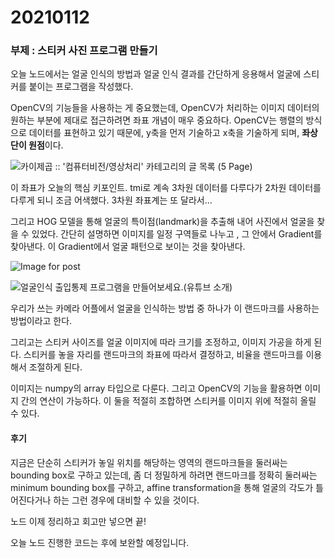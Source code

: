 # 20210112

### 부제 : 스티커 사진 프로그램 만들기

오늘 노드에서는 얼굴 인식의 방법과 얼굴 인식 결과를 간단하게 응용해서 얼굴에 스티커를 붙이는 프로그램을 작성했다. 

OpenCV의 기능들을 사용하는 게 중요했는데, OpenCV가 처리하는 이미지 데이터의 원하는 부분에 제대로 접근하려면 좌표 개념이 매우 중요하다. OpenCV는 행렬의 방식으로 데이터를 표현하고 있기 때문에, y축을 먼저 기술하고 x축을 기술하게 되며, **좌상단이 원점**이다. 

![카이제곱 :: '컴퓨터비전/영상처리' 카테고리의 글 목록 (5 Page)](https://t1.daumcdn.net/cfile/tistory/2610B8475436287821)

이 좌표가 오늘의 핵심 키포인트. tmi로 계속 3차원 데이터를 다루다가 2차원 데이터를 다루게 되니 조금 어색했다. 3차원 좌표계는 또 달라서...

그리고 HOG 모델을 통해 얼굴의 특이점(landmark)을 추출해 내어 사진에서 얼굴을 찾을 수 있었다. 간단히 설명하면 이미지를 일정 구역들로 나누고 , 그 안에서 Gradient를 찾아낸다. 이 Gradient에서 얼굴 패턴으로 보이는 것을 찾아낸다. 

![Image for post](https://miro.medium.com/max/800/1*HtgQZ4guaIo8wflbsR1MLw.png)

![얼굴인식 출입통제 프로그램을 만들어보세요.(유튜브 소개)](https://blog.kakaocdn.net/dn/c8fGmV/btqGQcZBwNz/JzcH66lqvnxL7WDd3xo7EK/img.png)

우리가 쓰는 카메라 어플에서 얼굴을 인식하는 방법 중 하나가 이 랜드마크를 사용하는 방법이라고 한다. 

그리고는 스티커 사이즈를 얼굴 이미지에 따라 크기를 조정하고, 이미지 가공을 하게 된다. 스티커를 놓을 자리를 랜드마크의 좌표에 따라서 결정하고, 비율을 랜드마크를 이용해서 조절하게 된다. 

이미지는 numpy의 array 타입으로 다룬다. 그리고 OpenCV의 기능을 활용하면 이미지 간의 연산이 가능하다. 이 둘을 적절히 조합하면 스티커를 이미지 위에 적절히 올릴 수 있다. 

#### 후기 

지금은 단순히 스티커가 놓일 위치를 해당하는 영역의 랜드마크들을 둘러싸는 bounding box로 구하고 있는데, 좀 더 정밀하게 하려면 랜드마크를 정확히 둘러싸는 minimum bounding box를 구하고,  affine transformation을 통해 얼굴의 각도가 틀어진다거나 하는 그런 경우에 대비할 수 있을 것이다.  

노드 이제 정리하고 회고만 넣으면 끝!

오늘 노드 진행한 코드는 후에 보완할 예정입니다. 